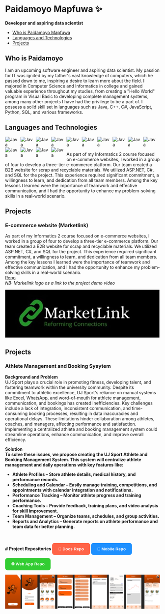 # Paidamoyo Mapfuwa ✨
**Developer and aspiring data scientist**

 <p align="left">
   <ul>
   <li><a href="#intro">Who is Paidamoyo Mapfuwa</a> <br/></li>
   <li><a href="#skills">Languages and Technologies</a>  <br/></li>
   <li><a href="#projects">Projects</a>  <br/></li>
   </ul>  
 </p> 
 
<p align="left"  id="intro">
 <h2>Who is Paidamoyo</h2>
I am an upcoming software engineer and aspiring data scientist. My passion for IT was ignited by my father's vast knowledge of computers, which he passed down to me, 
 inspiring a desire to learn more about the field. I majored in Computer Science and Informatics in college and gained valuable experience throughout my studies, from creating a
 "Hello World" program in Visual Basic to developing complete management systems, among many other projects I have had the privilege to be a part of. I possess a solid skill 
 set in languages such as Java, C++, C#, JavaScript, Python, SQL, and various frameworks.
 </p>

 <p align="left">
 <h2 id="skills">Languages and Technologies</h2>
 <img align="left" alt="Java" width="40px" style="padding-right:10px;" src="https://cdn.jsdelivr.net/gh/devicons/devicon@latest/icons/java/java-original.svg"/>
 <img align="left" alt="Java" width="40px" style="padding-right:10px;" align="left" alt="Java" width="40px" style="padding-right:10px;" src="https://cdn.jsdelivr.net/gh/devicons/devicon@latest/icons/mysql/mysql-original.svg" />         
 <img align="left" alt="Java" width="40px" style="padding-right:10px;" src="https://cdn.jsdelivr.net/gh/devicons/devicon@latest/icons/azuresqldatabase/azuresqldatabase-original.svg" />
 <img align="left" alt="Java" width="40px" style="padding-right:10px;" src="https://cdn.jsdelivr.net/gh/devicons/devicon@latest/icons/cplusplus/cplusplus-original.svg" />
 <img align="left" alt="Java" width="40px" style="padding-right:10px;" src="https://cdn.jsdelivr.net/gh/devicons/devicon@latest/icons/csharp/csharp-original.svg" />
 <img align="left" alt="Java" width="40px" style="padding-right:10px;" src="https://cdn.jsdelivr.net/gh/devicons/devicon@latest/icons/html5/html5-original.svg" />
 <img align="left" alt="Java" width="40px" style="padding-right:10px;" src="https://cdn.jsdelivr.net/gh/devicons/devicon@latest/icons/css3/css3-original.svg" />
 <img align="left" alt="Java" width="40px" style="padding-right:10px;" src="https://cdn.jsdelivr.net/gh/devicons/devicon@latest/icons/dotnetcore/dotnetcore-original.svg" />
 <img align="left" alt="Java" width="40px" style="padding-right:10px;" src="https://cdn.jsdelivr.net/gh/devicons/devicon@latest/icons/python/python-original.svg" />
 <img align="left" alt="Java" width="40px" style="padding-right:10px;" src="https://cdn.jsdelivr.net/gh/devicons/devicon@latest/icons/jupyter/jupyter-original-wordmark.svg" />
 <img align="left" alt="Java" width="40px" style="padding-right:10px;" src="https://cdn.jsdelivr.net/gh/devicons/devicon@latest/icons/anaconda/anaconda-original.svg"/>
 <img align="left" alt="Java" width="40px" style="padding-right:10px;" src="https://cdn.jsdelivr.net/gh/devicons/devicon@latest/icons/visualbasic/visualbasic-original.svg"/>
 <img align="left" alt="Java" width="40px" style="padding-right:10px;" src="https://cdn.jsdelivr.net/gh/devicons/devicon@latest/icons/wasm/wasm-original.svg" />   
  <img align="left" alt="Java" width="40px" style="padding-right:10px;" src="https://cdn.jsdelivr.net/gh/devicons/devicon@latest/icons/figma/figma-original.svg" />
 </p>
 <br/>
<br/>

<p align="left">
 As part of my Informatics 2 course focused on e-commerce websites, I worked in a group of four to develop a three-tier e-commerce platform.
 Our team created a B2B website for scrap and recyclable materials. We utilized ASP.NET, C#, and SQL for the project. This experience required significant
 commitment, a willingness to learn, and dedication from all team members. Among the key lessons I learned were the importance of teamwork and effective communication, 
 and I had the opportunity to enhance my problem-solving skills in a real-world scenario.
</p>

<div align="left">
  <h2 id="projects">Projects</h2>
  <h3>E-commerce website (Marketlink)</h3>
  <p align="left">
     As part of my Informatics 2 course focused on e-commerce websites, I worked in a group of four to develop a three-tier e-commerce platform.
     Our team created a B2B website for scrap and recyclable materials. We utilized ASP.NET, C#, and SQL for the project. This experience required significant
     commitment, a willingness to learn, and dedication from all team members. Among the key lessons I learned were the importance of teamwork and effective communication, 
     and I had the opportunity to enhance my problem-solving skills in a real-world scenario. <br/>
    <a href="https://github.com/Precious0825M/KPPTWebChronicles2">Repo</a> <br/>
    <i>NB: Markelink logo os a link to the project demo video</i>
   
  </p>
   <a href="https://youtu.be/nDZlX3fvj90?si=JNTeMsX2AJp5S-ZY"><img src="logo.jpg"/></a>
</div>

 <div align="left">
  <h2 id="projects">Projects</h2>
  <h3>Athlete Management and Booking Sysytem</h3>
  <p align="left">
   <b>Background and Problem</b><br/>
    UJ Sport plays a crucial role in promoting fitness, developing talent, and fostering teamwork within the university community. Despite its commitment to athletic 
    excellence, UJ Sport's reliance on manual systems like Excel, WhatsApp, and word-of-mouth for athlete management, communication, and bookings has created inefficiencies. 
    Key challenges include a lack of integration, inconsistent communication, and time-consuming booking processes, resulting in data inaccuracies and operational delays. 
    These limitations hinder collaboration among athletes, coaches, and managers, affecting performance and satisfaction. Implementing a centralized athlete and 
    booking management system could streamline operations, enhance communication, and improve overall efficiency. <br/>

   <b>Solution<b/><br/>
   To solve these issues, we propose creating the UJ Sport Athlete and Booking Management System. This system will centralize athlete management and daily operations with key features like:<br/>
   <ul>
    <li> Athlete Profiles – Store athlete details, medical history, and performance records.</li>
     <li>Scheduling and Calendar – Easily manage training, competitions, and appointments with calendar integration and notifications.</li>
     <li>Performance Tracking – Monitor athlete progress and training performance.</li>
     <li>Coaching Tools – Provide feedback, training plans, and video analysis for skill improvement.</li>
     <li>Team Management – Organize teams, schedules, and group activities.</li>
     <li>Reports and Analytics – Generate reports on athlete performance and team data for better planning.</li>
   </ul> <br/> 
  </p>
# Project Repositories  

<button style="background-color: #ff6347; color: white; padding: 12px 20px; border: none; border-radius: 8px; cursor: pointer; font-weight: bold; text-align: center; margin-bottom: 10px;">
  <a href="https://github.com/Paila-bot/UJ-Sport/tree/main" style="color: white; text-decoration: none;">📄 Docs Repo</a>
</button> 

<button style="background-color: #1e90ff; color: white; padding: 12px 20px; border: none; border-radius: 8px; cursor: pointer; font-weight: bold; text-align: center; margin-bottom: 10px;">
  <a href="https://github.com/IFMTYP2024/team26-mobile" style="color: white; text-decoration: none;">📱 Mobile Repo</a>
</button>  

<button style="background-color: #32cd32; color: white; padding: 12px 20px; border: none; border-radius: 8px; cursor: pointer; font-weight: bold; text-align: center;">
  <a href="https://github.com/IFMTYP2024/team26-main" style="color: white; text-decoration: none;">🌐 Web App Repo</a>
</button>  

   <a href="https://www.youtube.com/watch?v=5wLYIcsfo-4&t=18s&ab_channel=TshepoMohale"><img src="https://github.com/Paila-bot/UJ-Sport/blob/main/Screen%20Mock%20ups/UJSport%20App.png"/></a>
</div>





 
 



